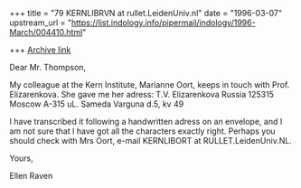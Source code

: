 +++
title = "79 KERNLIBRVN at rullet.LeidenUniv.nl"
date = "1996-03-07"
upstream_url = "https://list.indology.info/pipermail/indology/1996-March/004410.html"

+++
[Archive link](https://list.indology.info/pipermail/indology/1996-March/004410.html)

Dear Mr. Thompson,

My colleague at the Kern Institute, Marianne Oort, keeps in touch with
Prof. Elizarenkova. She gave me her adress: 
T.V. Elizarenkova
Russia 125315
Moscow A-315
uL. Sameda Varguna
d.5, kv 49

I have transcribed it following a handwritten adress on an envelope, and I am 
not sure that I have got all the characters exactly right.
Perhaps you should check with Mrs Oort, 
e-mail KERNLIBORT at RULLET.LeidenUniv.NL.


Yours,


Ellen Raven 




